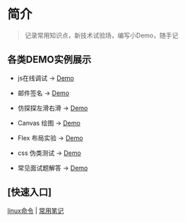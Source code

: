 
# 简介
> 记录常用知识点，新技术试验场，编写小Demo，随手记


## 各类DEMO实例展示

- js在线调试 → [Demo](https://artskin.github.io/jsCase/index.html)

- 邮件签名 → [Demo](https://artskin.github.io/jsCase/mail_sign.html)

- 仿探探左滑右滑 → [Demo](https://artskin.github.io/jsCase/tantan.slide.html)

- Canvas 绘图 → [Demo](https://artskin.github.io/jsCase/canvas.html)

- Flex 布局实验 → [Demo](https://artskin.github.io/jsCase/flex-layout.html)

- css 伪类测试 → [Demo](https://artskin.github.io/jsCase/pseudo.classes.html)

- 常见面试题解答 → [Demo](https://artskin.github.io/jsCase/interview.html)


## [快速入口]

[linux命令](/git/) | 
[常用笔记](/notes/) 

